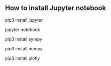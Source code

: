 ## How to install Jupyter notebook

pip3 install jupyter

jupyter notebook 

pip3 install sympy

pip3 install numpy

pip3 install plotly
